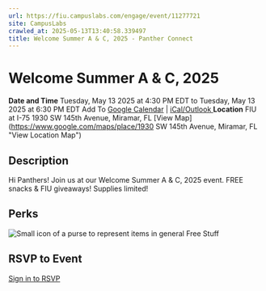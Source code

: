 ```yaml
---
url: https://fiu.campuslabs.com/engage/event/11277721
site: CampusLabs
crawled_at: 2025-05-13T13:40:58.339497
title: Welcome Summer A & C, 2025 - Panther Connect
---
```


# Welcome Summer A & C, 2025
**Date and Time**
Tuesday, May 13 2025 at 4:30 PM EDT  to 
Tuesday, May 13 2025 at 6:30 PM EDT
Add To [Google Calendar](https://fiu.campuslabs.com/engage/event/11277721/googlepublish) | [iCal/Outlook ](https://fiu.campuslabs.com/engage/event/11277721.ics)
**Location**
FIU at I-75
1930 SW 145th Avenue, Miramar, FL
[View Map](https://www.google.com/maps/place/1930 SW 145th Avenue, Miramar, FL "View Location Map")
## Description
Hi Panthers! Join us at our Welcome Summer A & C, 2025 event. FREE snacks & FIU giveaways! Supplies limited!
## Perks
![Small icon of a purse to represent items in general](https://static.campuslabsengage.com/discovery/images/free_stuff.svg) Free Stuff 
## RSVP to Event
[Sign in to RSVP](https://fiu.campuslabs.com/engage/account/login?returnUrl=/engage/event/11277721)
